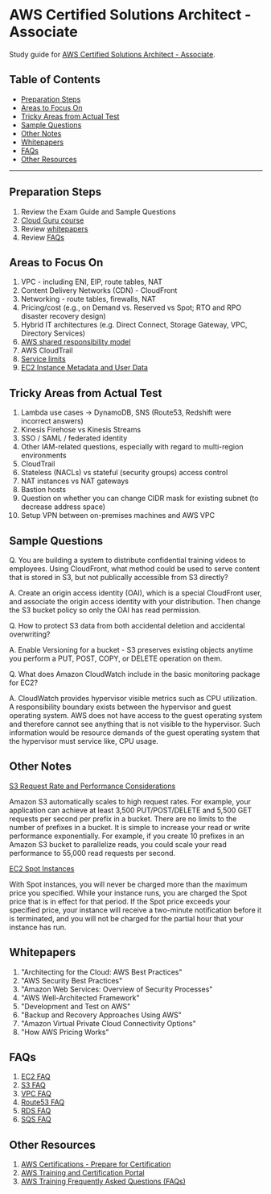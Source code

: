 # AWS Certified Solutions Architect - Associate
Study guide for [AWS Certified Solutions Architect - Associate](https://aws.amazon.com/certification/certified-solutions-architect-associate/).

## Table of Contents

<!-- MarkdownTOC depth=4 -->

- [Preparation Steps](#preparation-steps)
- [Areas to Focus On](#areas-to-focus-on)
- [Tricky Areas from Actual Test](#tricky-areas-from-actual-test)
- [Sample Questions](#sample-questions)
- [Other Notes](#other-notes)
- [Whitepapers](#whitepapers)
- [FAQs](#faqs)
- [Other Resources](#other-resources)

<!-- /MarkdownTOC -->

---

## Preparation Steps
  1. Review the Exam Guide and Sample Questions
  2. [Cloud Guru course](https://acloud.guru/learn/aws-certified-solutions-architect-associate)
  3. Review [whitepapers](#whitepapers)
  4. Review [FAQs](#faqs)


## Areas to Focus On
  1. VPC - including ENI, EIP, route tables, NAT
  2. Content Delivery Networks (CDN) - CloudFront
  3. Networking - route tables, firewalls, NAT
  4. Pricing/cost (e.g., on Demand vs. Reserved vs Spot; RTO and RPO disaster recovery design)
  5. Hybrid IT architectures (e.g. Direct Connect, Storage Gateway, VPC, Directory Services)
  6. [AWS shared responsibility model](https://aws.amazon.com/compliance/shared-responsibility-model/)
  7. AWS CloudTrail
  8. [Service limits](http://docs.aws.amazon.com/general/latest/gr/aws_service_limits.html)
  9. [EC2 Instance Metadata and User Data](http://docs.aws.amazon.com/AWSEC2/latest/UserGuide/ec2-instance-metadata.html)


## Tricky Areas from Actual Test
  1. Lambda use cases ->  DynamoDB, SNS  (Route53, Redshift were incorrect answers)
  2. Kinesis Firehose vs Kinesis Streams
  3. SSO / SAML / federated identity
  4. Other IAM-related questions, especially with regard to multi-region environments
  5. CloudTrail
  6. Stateless (NACLs) vs stateful (security groups) access control
  7. NAT instances vs NAT gateways
  8. Bastion hosts
  9. Question on whether you can change CIDR mask for existing subnet (to decrease address space)
  10. Setup VPN between on-premises machines and AWS VPC


## Sample Questions

Q. You are building a system to distribute confidential training videos to employees. Using CloudFront, what method could be used to serve content that is stored in S3, but not publically accessible from S3 directly?

A. Create an origin access identity (OAI), which is a special CloudFront user, and associate the origin access identity with your distribution. Then change the S3 bucket policy so only the OAI has read permission.

Q. How to protect S3 data from both accidental deletion and accidental overwriting?

A. Enable Versioning for a bucket - S3 preserves existing objects anytime you perform a PUT, POST, COPY, or DELETE operation on them.

Q. What does Amazon CloudWatch include in the basic monitoring package for EC2?

A. CloudWatch provides hypervisor visible metrics such as CPU utilization. A responsibility boundary exists between the hypervisor and guest operating system. AWS does not have access to the guest operating system and therefore cannot see anything that is not visible to the hypervisor. Such information would be resource demands of the guest operating system that the hypervisor must service like, CPU usage.


## Other Notes

[S3 Request Rate and Performance Considerations](http://docs.aws.amazon.com/AmazonS3/latest/dev/request-rate-perf-considerations.html)

Amazon S3 automatically scales to high request rates. For example, your application can achieve at least 3,500 PUT/POST/DELETE and 5,500 GET requests per second per prefix in a bucket. There are no limits to the number of prefixes in a bucket. It is simple to increase your read or write performance exponentially. For example, if you create 10 prefixes in an Amazon S3 bucket to parallelize reads, you could scale your read performance to 55,000 read requests per second.

[EC2 Spot Instances](https://aws.amazon.com/ec2/spot/)

With Spot instances, you will never be charged more than the maximum price you specified.  While your instance runs, you are charged the Spot price that is in effect for that period.  If the Spot price exceeds your specified price, your instance will receive a two-minute notification before it is terminated, and you will not be charged for the partial hour that your instance has run.


## Whitepapers
  1. "Architecting for the Cloud: AWS Best Practices"
  2. "AWS Security Best Practices"
  3. "Amazon Web Services: Overview of Security Processes"
  4. "AWS Well-Architected Framework"
  5. "Development and Test on AWS"
  6. "Backup and Recovery Approaches Using AWS"
  7. "Amazon Virtual Private Cloud Connectivity Options"
  8. "How AWS Pricing Works"


## FAQs
  1. [EC2 FAQ](https://aws.amazon.com/ec2/faqs/)
  2. [S3 FAQ](https://aws.amazon.com/s3/faqs/)
  3. [VPC FAQ](https://aws.amazon.com/vpc/faqs/)
  4. [Route53 FAQ](https://aws.amazon.com/route53/faqs/)
  5. [RDS FAQ](https://aws.amazon.com/rds/faqs/)
  6. [SQS FAQ](https://aws.amazon.com/sqs/faqs/)


## Other Resources
  1. [AWS Certifications - Prepare for Certification](https://aws.amazon.com/certification/certification-prep/)
  2. [AWS Training and Certification Portal](https://www.aws.training)
  3. [AWS Training Frequently Asked Questions (FAQs)](https://aws.amazon.com/training/faqs/)
